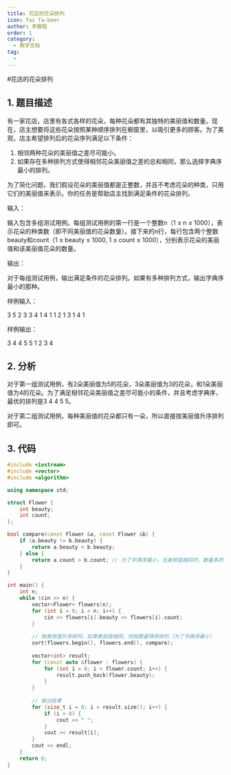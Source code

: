 ```yaml
---
title: 花店的花朵排列
icon: fas fa-beer
author: 李鹏程
order: 1
category:
  - 教学文档
tag:
  - 
---
```


#花店的花朵排列
## 1. 题目描述

有一家花店，店里有各式各样的花朵，每种花朵都有其独特的美丽值和数量。现在，店主想要将这些花朵按照某种顺序排列在橱窗里，以吸引更多的顾客。为了美观，店主希望排列后的花朵序列满足以下条件：

1. 相邻两种花朵的美丽值之差尽可能小。
2. 如果存在多种排列方式使得相邻花朵美丽值之差的总和相同，那么选择字典序最小的排列。

为了简化问题，我们假设花朵的美丽值都是正整数，并且不考虑花朵的种类，只用它们的美丽值来表示。你的任务是帮助店主找到满足条件的花朵排列。

输入：

输入包含多组测试用例。每组测试用例的第一行是一个整数n（1 ≤ n ≤ 1000），表示花朵的种类数（即不同美丽值的花朵数量）。接下来的n行，每行包含两个整数beauty和count（1 ≤ beauty ≤ 1000, 1 ≤ count ≤ 1000），分别表示花朵的美丽值和该美丽值花朵的数量。

输出：

对于每组测试用例，输出满足条件的花朵排列。如果有多种排列方式，输出字典序最小的那种。

样例输入：


3
5 2
3 3
4 1
4
1 1
2 1
3 1
4 1


样例输出：

3 4 4 5 5
1 2 3 4


## 2. 分析

对于第一组测试用例，有2朵美丽值为5的花朵，3朵美丽值为3的花朵，和1朵美丽值为4的花朵。为了满足相邻花朵美丽值之差尽可能小的条件，并且考虑字典序，最优的排列是3 4 4 5 5。

对于第二组测试用例，每种美丽值的花朵都只有一朵，所以直接按美丽值升序排列即可。

## 3. 代码

```cpp
#include <iostream>
#include <vector>
#include <algorithm>

using namespace std;

struct Flower {
    int beauty;
    int count;
};

bool compare(const Flower &a, const Flower &b) {
    if (a.beauty != b.beauty) {
        return a.beauty < b.beauty;
    } else {
        return a.count > b.count; // 为了字典序最小，当美丽值相同时，数量多的放前面
    }
}

int main() {
    int n;
    while (cin >> n) {
        vector<Flower> flowers(n);
        for (int i = 0; i < n; i++) {
            cin >> flowers[i].beauty >> flowers[i].count;
        }
        
        // 按美丽值升序排列，如果美丽值相同，则按数量降序排列（为了字典序最小）
        sort(flowers.begin(), flowers.end(), compare);
        
        vector<int> result;
        for (const auto &flower : flowers) {
            for (int i = 0; i < flower.count; i++) {
                result.push_back(flower.beauty);
            }
        }
        
        // 输出结果
        for (size_t i = 0; i < result.size(); i++) {
            if (i > 0) {
                cout << " ";
            }
            cout << result[i];
        }
        cout << endl;
    }
    return 0;
}
```
